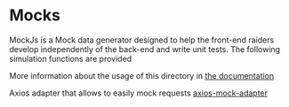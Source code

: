 # Mocks

MockJs is a Mock data generator designed to help the front-end raiders develop independently of the back-end and write unit tests. The following simulation functions are provided

More information about the usage of this directory in [the documentation](http://mockjs.com/0.1/#)

Axios adapter that allows to easily mock requests [axios-mock-adapter](https://www.npmjs.com/package/axios-mock-adapter)
